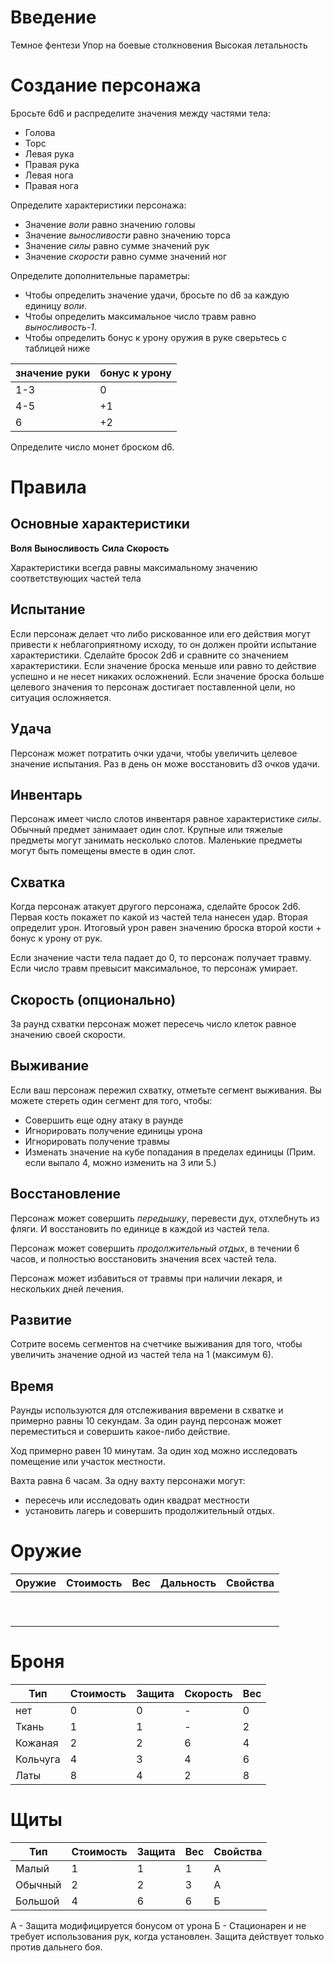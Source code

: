 # Введение

Темное фентези
Упор на боевые столкновения
Высокая летальность


# Создание персонажа

Бросьте 6d6 и распределите значения между частями тела:  
* Голова  
* Торс  
* Левая рука  
* Правая рука  
* Левая нога  
* Правая нога  

Определите характеристики персонажа:  
* Значение *воли* равно значению головы  
* Значение *выносливости* равно значению торса  
* Значение *силы* равно сумме значений рук  
* Значение *скорости* равно сумме значений ног  

Определите дополнительные параметры:  
* Чтобы определить значение удачи, бросьте по d6 за каждую единицу *воли*.    
* Чтобы определить максимальное число травм равно *выносливость-1*.    
* Чтобы определить бонус к урону оружия в руке сверьтесь с таблицей ниже    

значение руки|бонус к урону   
----|---  
1-3| 0  
4-5| +1  
6| +2  

Определите число монет броском d6.

# Правила

## Основные характеристики

**Воля** 
**Выносливость**
**Сила**
**Скорость**

Характеристики всегда равны максимальному значению соответствующих частей тела

## Испытание

Если персонаж делает что либо рискованное или его действия могут привести к неблагоприятному исходу, то он должен пройти испытание характеристики. Сделайте бросок 2d6 и сравните со значением характеристики. Если значение броска меньше или равно то действие успешно и не несет никаких осложнений. Если значение броска больше целевого значения то персонаж достигает поставленной цели, но ситуация осложняется.  

## Удача

Персонаж может потратить очки удачи, чтобы увеличить целевое значение испытания. Раз в день он може восстановить d3 очков удачи.
 
## Инвентарь

Персонаж имеет число слотов инвентаря равное характеристике *силы*.  
Обычный предмет занимаает один слот.
Крупные или тяжелые предметы могут занимать несколько слотов. Маленькие предметы могут быть помещены вместе в один слот.

## Схватка

Когда персонаж атакует другого персонажа, сделайте бросок 2d6. Первая кость покажет по какой из частей тела нанесен удар. Вторая определит урон.
Итоговый урон равен значению броска второй кости + бонус к урону от рук.

Если значение части тела падает до 0, то персонаж получает травму.
Если число травм превысит максимальное, то персонаж умирает.

## Скорость (опционально)

За раунд схватки персонаж может пересечь число клеток равное значению своей скорости. 

## Выживание

Если ваш персонаж пережил схватку, отметьте сегмент выживания.
Вы можете стереть один сегмент для того, чтобы:
* Совершить еще одну атаку в раунде
* Игнорировать получение единицы урона
* Игнорировать получение травмы
* Изменать значение на кубе попадания в пределах единицы (Прим. если выпало 4, можно изменить на 3 или 5.)

## Восстановление

Персонаж может совершить *передышку*, перевести дух, отхлебнуть из фляги. И восстановить по единице в каждой из частей тела.

Персонаж может совершить *продолжительный отдых*, в течении 6 часов, и полностью восстановить значения всех частей тела.

Персонаж может избавиться от травмы при наличии лекаря, и нескольких дней лечения.


## Развитие

Сотрите восемь сегментов на счетчике выживания для того, чтобы увеличить значение одной из частей тела на 1 (максимум 6).  

## Время

Раунды используются для отслеживания ввремени в схватке и примерно равны 10 секундам.
За один раунд персонаж может переместиться и совершить какое-либо действие.   

Ход примерно равен 10 минутам.
За один ход можно исследовать помещение или участок местности.   

Вахта равна 6 часам. За одну вахту персонажи могут:  
* пересечь или исследовать один квадрат местности  
* установить лагерь и совершить продолжительный отдых.  



# Оружие

Оружие | Стоимость | Вес | Дальность | Свойства
---|---|---|---|---
||||
||||
||||
||||
||||
||||
||||
||||
||||

# Броня

Тип | Стоимость | Защита | Скорость | Вес
---|---|---|---|---
нет|0|0|-|0
Ткань|1|1|-|2
Кожаная|2|2|6|4
Кольчуга|4|3|4|6
Латы|8|4|2|8

# Щиты

Тип | Стоимость | Защита | Вес | Свойства
---|---|---|---|---
Малый|1|1|1|А
Обычный|2|2|3|А
Большой|4|6|6|Б

А - Защита модифицируется бонусом от урона
Б - Стационарен и не требует использования рук, когда установлен. Защита действует только против дальнего боя.